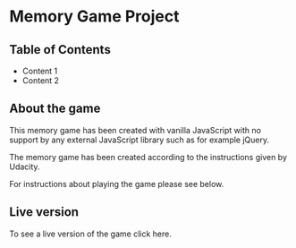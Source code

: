 # Memory Game Project

## Table of Contents

* Content 1
* Content 2



## About the game

This memory game has been created with vanilla JavaScript with no support by any external JavaScript library such as for example jQuery.

The memory game has been created according to the instructions given by Udacity.

For instructions about playing the game please see below.

## Live version

To see a live version of the game click here.

